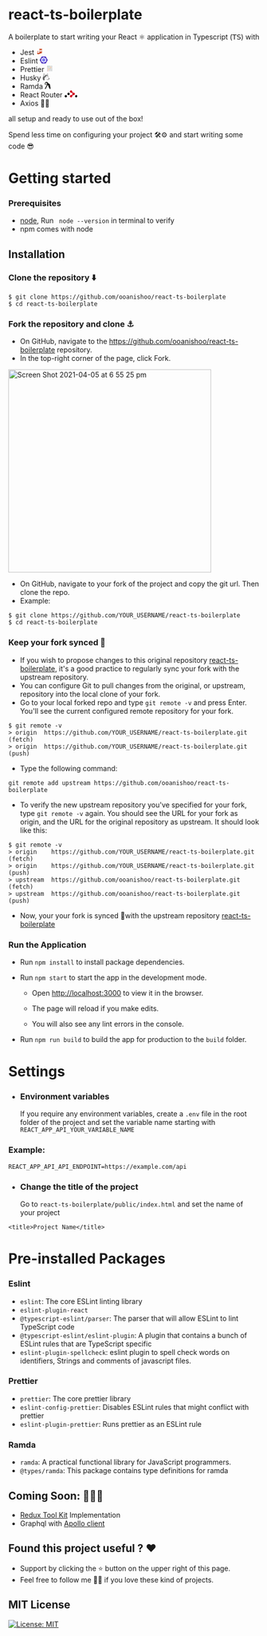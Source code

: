 # react-ts-boilerplate

A boilerplate to start writing your React ⚛️ application in Typescript (𝖳𝖲) with

- Jest <svg xmlns="http://www.w3.org/2000/svg" xmlns:xlink="http://www.w3.org/1999/xlink" aria-hidden="true" focusable="false" width="1em" height="1em" style="-ms-transform: rotate(360deg); -webkit-transform: rotate(360deg); transform: rotate(360deg);" preserveAspectRatio="xMidYMid meet" viewBox="0 0 32 32"><path d="M27.089 15.786a2.606 2.606 0 0 0-2.606-2.606a2.633 2.633 0 0 0-.274.014l3.58-10.558H12.576l3.575 10.549c-.052 0-.105-.005-.158-.005a2.606 2.606 0 0 0-.791 5.09a11.383 11.383 0 0 1-2.049 2.579A10.436 10.436 0 0 1 9.5 23.116a3.323 3.323 0 0 1-1.665-4.23c.077-.18.155-.362.229-.544a2.607 2.607 0 1 0-2.09-.4a20.134 20.134 0 0 0-1.889 4.787c-.354 2.135 0 4.4 1.845 5.681c4.3 2.981 8.969-1.848 13.891-3.061c1.784-.44 3.742-.369 5.313-1.279a4.45 4.45 0 0 0 2.179-3.088a4.639 4.639 0 0 0-.831-3.522a2.6 2.6 0 0 0 .606-1.671zM18.6 15.8v-.009a2.6 2.6 0 0 0-1.256-2.23L20.188 7.8l2.85 5.814a2.6 2.6 0 0 0-1.161 2.169v.057L18.6 15.8z" fill="#c63d14"/><path d="M27.726 15.786a3.247 3.247 0 0 0-2.643-3.186L28.677 2H11.689l3.6 10.621a3.241 3.241 0 0 0-1 5.918a10.865 10.865 0 0 1-1.568 1.846a9.827 9.827 0 0 1-3.16 2.03a2.656 2.656 0 0 1-1.134-3.28l.04-.093l.074-.175a3.245 3.245 0 1 0-3.34-.754c-.108.231-.222.465-.339.706a14 14 0 0 0-1.4 3.8c-.465 2.8.285 5.043 2.111 6.308A5.751 5.751 0 0 0 8.934 30c2.132 0 4.289-1.071 6.4-2.119a23.672 23.672 0 0 1 4.642-1.918c.577-.142 1.171-.228 1.8-.319a9.977 9.977 0 0 0 3.68-1.028a5.09 5.09 0 0 0 2.487-3.53a5.255 5.255 0 0 0-.691-3.613a3.223 3.223 0 0 0 .475-1.688zm-1.273 0a1.97 1.97 0 1 1-1.97-1.97a1.972 1.972 0 0 1 1.97 1.97zM26.9 3.273l-3.174 9.36a3.2 3.2 0 0 0-.4.125l-3.135-6.4l-3.145 6.362a3.2 3.2 0 0 0-.419-.114l-3.163-9.333zM15.993 13.816a1.97 1.97 0 1 1-1.97 1.97a1.972 1.972 0 0 1 1.97-1.97zm-8.522.019A1.97 1.97 0 1 1 5.5 15.8a1.972 1.972 0 0 1 1.97-1.97zm19.217 7.034a3.82 3.82 0 0 1-1.871 2.646a8.9 8.9 0 0 1-3.223.869c-.632.091-1.285.185-1.924.343a24.587 24.587 0 0 0-4.9 2.013c-3.164 1.571-5.9 2.928-8.472 1.143c-1.887-1.308-1.8-3.728-1.58-5.054A12.82 12.82 0 0 1 6 19.376l.27-.559a3.215 3.215 0 0 0 .838.21a3.965 3.965 0 0 0 2.1 4.655l.245.126l.259-.092a11.029 11.029 0 0 0 3.875-2.4a12.078 12.078 0 0 0 1.918-2.319a3.241 3.241 0 0 0 2.64-5.627l2.038-4.121l2.059 4.2a3.24 3.24 0 0 0 4.088 5a3.957 3.957 0 0 1 .355 2.422z" fill="#fff"/></svg>
- Eslint <svg xmlns="http://www.w3.org/2000/svg" xmlns:xlink="http://www.w3.org/1999/xlink" aria-hidden="true" focusable="false" width="1.14em" height="1em" style="-ms-transform: rotate(360deg); -webkit-transform: rotate(360deg); transform: rotate(360deg);" preserveAspectRatio="xMidYMid meet" viewBox="0 0 256 225"><path d="M77.965 80.568l48.57-28.042a3.929 3.929 0 0 1 3.93 0l48.57 28.042A3.932 3.932 0 0 1 181 83.971v56.084c0 1.403-.75 2.7-1.965 3.403l-48.57 28.042a3.929 3.929 0 0 1-3.93 0l-48.57-28.042A3.931 3.931 0 0 1 76 140.055V83.97c.001-1.404.75-2.7 1.965-3.403" fill="#8080F2"/><path d="M254.417 107.417L196.323 6.35C194.213 2.696 190.315 0 186.095 0H69.906c-4.22 0-8.12 2.696-10.23 6.35L1.583 107.194c-2.11 3.655-2.11 8.268 0 11.923l58.093 100.239c2.11 3.654 6.01 5.522 10.23 5.522h116.188c4.22 0 8.119-1.812 10.228-5.467l58.094-100.402c2.112-3.653 2.112-7.938 0-11.592zm-48.105 48.6c0 1.485-.894 2.86-2.182 3.604l-73.999 42.693a4.21 4.21 0 0 1-4.186 0l-74.056-42.693c-1.287-.744-2.188-2.118-2.188-3.605V70.628c0-1.487.888-2.86 2.176-3.604l73.995-42.694a4.202 4.202 0 0 1 4.185 0l74.06 42.694c1.289.744 2.195 2.117 2.195 3.604v85.388z" fill="#4B32C3"/></svg>
- Prettier <svg xmlns="http://www.w3.org/2000/svg" xmlns:xlink="http://www.w3.org/1999/xlink" aria-hidden="true" focusable="false" width="1em" height="1em" style="-ms-transform: rotate(360deg); -webkit-transform: rotate(360deg); transform: rotate(360deg);" preserveAspectRatio="xMidYMid meet" viewBox="0 0 32 32"><path d="M21.714 8.571h1.143a.571.571 0 0 1 .571.571a.571.571 0 0 1-.571.571h-1.143a.571.571 0 0 1-.571-.571a.571.571 0 0 1 .571-.571z" fill="#56b3b4"/><path data-name="Rectangle" d="M4.571 26.857h5.714a.571.571 0 0 1 .571.571a.571.571 0 0 1-.571.571H4.571a.571.571 0 0 1-.571-.57a.571.571 0 0 1 .571-.572z" fill="#ea5e5e"/><path data-name="Rectangle" d="M18.286 17.714h3.429a.571.571 0 0 1 .571.571a.571.571 0 0 1-.571.571h-3.429a.571.571 0 0 1-.571-.571a.571.571 0 0 1 .571-.571z" fill="#bf85bf"/><path data-name="Rectangle" d="M11.429 17.714H16a.571.571 0 0 1 .571.571a.571.571 0 0 1-.571.571h-4.571a.571.571 0 0 1-.571-.571a.571.571 0 0 1 .571-.571z" fill="#ea5e5e"/><path data-name="Rectangle" d="M4.571 17.714h4.572a.571.571 0 0 1 .571.571a.571.571 0 0 1-.571.571H4.571a.571.571 0 0 1-.571-.57a.571.571 0 0 1 .571-.572z" fill="#56b3b4"/><path data-name="Rectangle" d="M4.571 22.286h5.714a.571.571 0 0 1 .571.571a.571.571 0 0 1-.571.571H4.571A.571.571 0 0 1 4 22.857a.571.571 0 0 1 .571-.571z" fill="#bf85bf"/><path data-name="Rectangle" d="M4.571 13.143h5.714a.571.571 0 0 1 .571.571a.571.571 0 0 1-.571.571H4.571A.571.571 0 0 1 4 13.714a.571.571 0 0 1 .571-.571z" fill="#bf85bf"/><path data-name="Rectangle" d="M10.286 6.286h11.428a.571.571 0 0 1 .571.571a.571.571 0 0 1-.571.571H10.286a.571.571 0 0 1-.571-.571a.571.571 0 0 1 .571-.571z" fill="#f7ba3e"/><path data-name="Rectangle" d="M4.571 6.286H8a.571.571 0 0 1 .571.571a.571.571 0 0 1-.571.572H4.571A.571.571 0 0 1 4 6.857a.571.571 0 0 1 .571-.571z" fill="#ea5e5e"/><path data-name="Rectangle" d="M9.143 24.571h1.143a.571.571 0 0 1 .571.571a.571.571 0 0 1-.571.571H9.143a.571.571 0 0 1-.571-.571a.571.571 0 0 1 .571-.571z" fill="#f7ba3e"/><path data-name="Rectangle" d="M9.143 10.857h1.143a.571.571 0 0 1 .571.571a.571.571 0 0 1-.571.571H9.143a.571.571 0 0 1-.571-.571a.571.571 0 0 1 .571-.571z" fill="#56b3b4"/><path data-name="Rectangle" d="M4.571 24.571h2.286a.571.571 0 0 1 .571.571a.571.571 0 0 1-.571.571H4.571a.571.571 0 0 1-.571-.57a.571.571 0 0 1 .571-.572z" fill="#56b3b4"/><path data-name="Rectangle" d="M4.571 10.857h2.286a.571.571 0 0 1 .571.571a.571.571 0 0 1-.571.572H4.571A.571.571 0 0 1 4 11.429a.571.571 0 0 1 .571-.572z" fill="#f7ba3e"/><path data-name="Rectangle" d="M19.429 24.571h1.143a.571.571 0 0 1 .571.571a.571.571 0 0 1-.571.571h-1.143a.571.571 0 0 1-.571-.571a.571.571 0 0 1 .571-.571z" fill="#4d616e" opacity=".5"/><path data-name="Rectangle" d="M12.571 24.571h4.571a.571.571 0 0 1 .571.571a.571.571 0 0 1-.571.571h-4.571a.571.571 0 0 1-.571-.57a.571.571 0 0 1 .571-.572z" fill="#4d616e" opacity=".5"/><path data-name="Rectangle" d="M22.857 24.571h4.571a.571.571 0 0 1 .571.571a.571.571 0 0 1-.571.571h-4.571a.571.571 0 0 1-.571-.571a.571.571 0 0 1 .571-.571z" fill="#4d616e" opacity=".5"/><path data-name="Rectangle" d="M13.714 15.429h9.143a.571.571 0 0 1 .571.571a.571.571 0 0 1-.571.571h-9.143a.571.571 0 0 1-.571-.571a.571.571 0 0 1 .571-.571z" fill="#56b3b4"/><path data-name="Rectangle" d="M8 15.429h3.429A.571.571 0 0 1 12 16a.571.571 0 0 1-.571.571H8A.571.571 0 0 1 7.429 16A.571.571 0 0 1 8 15.429z" fill="#f7ba3e"/><path data-name="Rectangle" d="M4.571 15.429h1.143a.571.571 0 0 1 .572.571a.571.571 0 0 1-.571.571H4.571A.571.571 0 0 1 4 16a.571.571 0 0 1 .571-.571z" fill="#ea5e5e"/><path data-name="Rectangle" d="M14.857 8.571h4.571a.571.571 0 0 1 .572.572a.571.571 0 0 1-.571.571h-4.572a.571.571 0 0 1-.571-.571a.571.571 0 0 1 .571-.572z" fill="#bf85bf"/><path data-name="Rectangle" d="M4.571 8.571h8a.571.571 0 0 1 .571.571a.571.571 0 0 1-.571.571h-8A.571.571 0 0 1 4 9.143a.571.571 0 0 1 .571-.572z" fill="#56b3b4"/><path data-name="Rectangle" d="M8 20h10.286a.571.571 0 0 1 .571.571a.571.571 0 0 1-.571.571H8a.571.571 0 0 1-.571-.571A.571.571 0 0 1 8 20z" fill="#f7ba3e"/><path data-name="Rectangle" d="M4.571 20h1.143a.571.571 0 0 1 .571.571a.571.571 0 0 1-.571.571H4.571A.571.571 0 0 1 4 20.571A.571.571 0 0 1 4.571 20z" fill="#bf85bf"/><path data-name="Rectangle" d="M18.286 10.857H24a.571.571 0 0 1 .571.571A.571.571 0 0 1 24 12h-5.714a.571.571 0 0 1-.571-.571a.571.571 0 0 1 .571-.572z" fill="#ea5e5e"/><path data-name="Rectangle" d="M18.286 13.143H24a.571.571 0 0 1 .571.571a.571.571 0 0 1-.571.571h-5.714a.571.571 0 0 1-.571-.571a.571.571 0 0 1 .571-.571z" fill="#f7ba3e"/><path data-name="Rectangle" d="M4.571 4h13.715a.571.571 0 0 1 .571.571a.571.571 0 0 1-.571.571H4.571A.571.571 0 0 1 4 4.571A.571.571 0 0 1 4.571 4z" fill="#56b3b4"/><path data-name="Rectangle" d="M20.571 4h6.857a.571.571 0 0 1 .572.571a.571.571 0 0 1-.571.571h-6.858A.571.571 0 0 1 20 4.571A.571.571 0 0 1 20.571 4z" fill="#4d616e" opacity=".5"/><path data-name="Rectangle" d="M20.571 20h2.286a.571.571 0 0 1 .571.571a.571.571 0 0 1-.571.571h-2.286a.571.571 0 0 1-.571-.571a.571.571 0 0 1 .571-.571z" fill="#4d616e" opacity=".5"/><path data-name="Rectangle" d="M25.143 20h2.286a.571.571 0 0 1 .571.571a.571.571 0 0 1-.571.571h-2.286a.571.571 0 0 1-.571-.571a.571.571 0 0 1 .571-.571z" fill="#4d616e" opacity=".5"/><path data-name="Rectangle" d="M24 17.714h3.429a.571.571 0 0 1 .571.571a.571.571 0 0 1-.571.571H24a.571.571 0 0 1-.571-.571a.571.571 0 0 1 .571-.571z" fill="#4d616e" opacity=".5"/><path data-name="Rectangle" d="M24 6.286h3.429a.571.571 0 0 1 .571.571a.571.571 0 0 1-.571.571H24a.571.571 0 0 1-.571-.571a.571.571 0 0 1 .571-.571z" fill="#4d616e" opacity=".5"/><path data-name="Rectangle" d="M25.143 15.429h2.286A.571.571 0 0 1 28 16a.571.571 0 0 1-.571.571h-2.286a.571.571 0 0 1-.572-.571a.571.571 0 0 1 .572-.571z" fill="#4d616e" opacity=".5"/><path data-name="Rectangle" d="M25.143 8.571h2.286a.571.571 0 0 1 .571.572a.571.571 0 0 1-.571.571h-2.286a.571.571 0 0 1-.571-.571a.571.571 0 0 1 .571-.572z" fill="#4d616e" opacity=".5"/><path data-name="Rectangle" d="M26.286 10.857h1.143a.571.571 0 0 1 .571.571a.571.571 0 0 1-.571.571h-1.143a.571.571 0 0 1-.571-.571a.571.571 0 0 1 .571-.571z" fill="#4d616e" opacity=".5"/><path data-name="Rectangle" d="M26.286 13.143h1.143a.571.571 0 0 1 .571.571a.571.571 0 0 1-.571.571h-1.143a.571.571 0 0 1-.571-.571a.571.571 0 0 1 .571-.571z" fill="#4d616e" opacity=".5"/><path data-name="Rectangle" d="M17.143 22.286h10.286a.571.571 0 0 1 .571.571a.571.571 0 0 1-.571.571H17.143a.571.571 0 0 1-.571-.571a.571.571 0 0 1 .571-.571z" fill="#4d616e" opacity=".5"/><path data-name="Rectangle" d="M12.571 22.286h2.286a.571.571 0 0 1 .571.571a.571.571 0 0 1-.571.571h-2.286a.571.571 0 0 1-.571-.571a.571.571 0 0 1 .571-.571z" fill="#4d616e" opacity=".5"/><path data-name="Rectangle" d="M21.714 26.857h5.714a.571.571 0 0 1 .571.571a.571.571 0 0 1-.571.571h-5.714a.571.571 0 0 1-.571-.571a.571.571 0 0 1 .571-.571z" fill="#4d616e" opacity=".5"/><path data-name="Rectangle" d="M12.571 26.857h6.857a.571.571 0 0 1 .571.571a.571.571 0 0 1-.571.571h-6.857a.571.571 0 0 1-.571-.57a.571.571 0 0 1 .571-.572z" fill="#4d616e" opacity=".5"/><path data-name="Rectangle" d="M12.571 10.857H16a.571.571 0 0 1 .571.571A.571.571 0 0 1 16 12h-3.429a.571.571 0 0 1-.571-.571a.571.571 0 0 1 .571-.572z" fill="#4d616e" opacity=".5"/><path data-name="Rectangle" d="M12.571 13.143H16a.571.571 0 0 1 .571.571a.571.571 0 0 1-.571.571h-3.429a.571.571 0 0 1-.571-.571a.571.571 0 0 1 .571-.571z" fill="#4d616e" opacity=".5"/></svg>
- Husky <svg xmlns="http://www.w3.org/2000/svg" xmlns:xlink="http://www.w3.org/1999/xlink" aria-hidden="true" focusable="false" width="0.96em" height="1em" style="-ms-transform: rotate(360deg); -webkit-transform: rotate(360deg); transform: rotate(360deg);" preserveAspectRatio="xMidYMid meet" viewBox="0 0 487 512"><path d="M433.564 329.127c-.446 17.167-33.615 29.09-20.112 46.152c29.805 4.185 16.249 23.939 32.578 30.662c-28.865 47.002-75.448 52.873-119.742 23.44c-12.886-7.684-27.396-10.94-39.291-7.736c-6.776 10.84 3.305 12.118 9.732 13.688c31.15 6.201 62.553 54.347 167.968 8.487c14.046-5.912 11.916-23.308 5.834-36.985c11.683-4.978 12.384-17.96 14.106-34.646c11.46-37.616-26.181-34.365-51.073-43.062zm-165.728-81.688c-12.854.288-31.777 12.464-44.28 18.524c17.643 10.378 24.651 22.727 44.28 18.87c19.636-3.856 19.278-16.5 11.553-31.189c-2.423-4.607-6.523-6.317-11.553-6.205zM350.783.014c-23.986 1.1-44.619 65.358-69.083 110.904c-70.332 29.251-87.93-8.677-110.895-2.439C131.69 28.753 73.613-51.179 57.92 43.822c3.47 71.804-25.19 77.72-22.655 180.173c0 0-51.119 102.887-30.263 193.927C19.697 482.073 71.373 506.284 106.082 512c3.592-26.24 44.78-85.41 33.515-99.217c-28.108-34.451-19.29-118.846 51.948-127.569c9.732-70.992 58.03-57.629 53.089-78.164c-15.482-64.332 51.32-34.302 62.531-13.222c20.144 33.427 34.308 66.281 50.774 81.853c20.941 19.805 49.347 30.623 51.01 31.247c-5.968-3.73-57.183-47.055-72.168-81.854c-9.012-20.93-8.106-68.08-8.106-68.08c25.985-4.065 36.469 39.655 64.69 79.32c1.168 2.857.962 5.144 0 7.05c-3.893-2.053-5.246-7.202-9.918-7.82c-4.254 0-7.703 6.036-7.703 13.479s5.614 10.1 13.347 13.58c10.781 18.973 21.986 25.945 32.767 30.699L387.07 191.65c-1.29-63.662 5.444-127.327-31.442-190.99a13.923 13.923 0 0 0-4.845-.646zm.333 20.297c1.927-.033 3.707 1.267 5.282 4.227c19.253 36.195 19.963 121.15 19.831 151.184c-9.143-20.808-22.843-55.803-66.035-66.473c0 0 25.231-88.665 40.922-88.938zM92.392 28.385c8.777-.037 18.752 5.106 30.324 26.207c18.515 33.762 31.801 56.222 38.25 67.847c13.201 23.796-5.78 4.98-11.722 66.035c-1.174 12.056-5.726 17.854-14.65 23.973c-19.315-19.306-32.938-52.81-42.343-92.643c-18.44 27.387 11.933 69.735 12.473 105.95c-20.488 4.683-33.772 3.045-41.352.518c-9.505-4.752-12.637-62.723 4.994-107.725C83.052 81.063 76.071 33.4 82.6 31.323c4.492-1.43 4.525-2.916 9.792-2.938z" fill="#626262"/></svg>
- Ramda <svg xmlns="http://www.w3.org/2000/svg" xmlns:xlink="http://www.w3.org/1999/xlink" aria-hidden="true" focusable="false" width="0.84em" height="1em" style="-ms-transform: rotate(360deg); -webkit-transform: rotate(360deg); transform: rotate(360deg);" preserveAspectRatio="xMidYMid meet" viewBox="0 0 256 306"><path d="M21.971 25.115C35.864 10.021 55.79.372 76.406.06c15.773-.627 31.716 3.773 44.812 12.613c16.935 11.085 29.3 28.817 34.118 48.441c1.032 3.748.744 8.344 3.982 11.073c6.15 1.475 12.574.405 18.79 1.54c15.85 3.8 30.41 12.653 41.168 24.887a33.165 33.165 0 0 1 6.124 9.61c8.109 16.7 9.388 35.515 12.757 53.508c3.12 24.116 7.377 48.063 11.36 72.049c3.63 22.197 7.377 44.642 6.293 67.204c-5.014-1.867-9.349-5.706-11.085-10.837c-2.494-8.134-3.278-16.648-4.31-25.056c-.391-3.552-3.342-6.96-7.155-6.568c-5.536-.092-7.951 6.907-6.28 11.386c2.833 6.672 7.978 11.947 12.77 17.235c2.624 2.794 3.63 6.607 5.719 9.754c2.703 3.238 6.594 5.079 10.406 6.685c-1.358.81-2.467 2.35-4.243 2.115c-5.758.274-11.517-.04-17.275.052c-7.077-.078-14.232.797-21.23-.679c-9.793-24.325-21.035-48.037-31.73-71.983a2105.896 2105.896 0 0 0-16.072-35.933c-6.15-13.227-11.425-26.845-17.954-39.89c-.966-4.57-3.656-8.447-5.418-12.704c-2.703-6.672-5.72-13.24-9.166-19.56c-17.118 31.964-33.505 64.307-50.074 96.544c-13.932 27.747-29.117 54.892-41.9 83.213c-12.992-.092-25.97-.392-38.962-.483c33.674-63.405 66.368-127.32 99.481-191.025c2.899-5.68 6.046-11.255 8.291-17.235c-6.398 1.854-12.221 5.419-18.867 6.49c-13.736 2.794-27.76-.131-40.62-5.12c16.216-14.884 39.34-20.473 60.898-19.402c-1.815-5.81-4.427-11.399-8.2-16.204c4.478-8.134 11.673-14.062 18.658-19.938c-10.119-1.188-18.802 5.615-25.004 12.861c-3.852-2.637-7.926-4.922-12.143-6.894c.692-7.364 3.93-14.01 7.351-20.434c-8.187 1.933-13.03 9.832-15.394 17.353c-5.132-.77-10.328-.849-15.512-.535c-.9-5.81-.94-11.7-.405-17.55c-6.437 3.892-6.241 12.379-6.293 18.986c-4.831 1.763-9.44 4.06-13.854 6.685c-2.611-4.008-4.53-8.383-6.463-12.744c-3.199 5.628-.77 12.248 1.515 17.745a111.57 111.57 0 0 0-7.156 11.947c-3.42-1.723-6.737-3.63-10.093-5.484c.927 4.805 4.061 8.657 8.109 11.23c-1.123 5.026-1.593 10.144-1.632 15.276c-3.421.313-6.855.522-10.29.849c2.808 3.016 6.856 3.72 10.76 4.047c1.005 4.113 2.22 8.187 3.708 12.156c-2.128 2.076-4.27 4.126-6.307 6.294c2.912-.431 5.758-1.136 8.553-2.024c3.603 3.382 8.03 5.615 12.273 8.07c-.209.992-.64 2.976-.848 3.969c1.423-.927 2.833-1.854 4.256-2.782c8.017 2.312 16.752 3.448 24.809.653c4.948-1.553 8.957-5.092 13.84-6.776c-1.828 8.513-8.97 14.937-16.556 18.58c-11.086 5.249-23.986 3.786-35.15-.405c-7.638-2.206-13.788-7.651-18.867-13.553C6.55 110.117 1.132 98.365.166 86.039C-1.296 63.882 6.97 41.397 21.971 25.115zM184.65 146.193c-.796 4.14-.64 8.54.731 12.535c3.63 10.028 14.22 14.69 23.033 19.233c-.653-2.22-1.293-4.44-1.92-6.66c-11.411-1.161-17.861-17.456-8.93-25.382c-1.097-2.56-2.207-5.118-3.304-7.69c-3.695 1.853-8.343 3.603-9.61 7.964zm14.833 6.933c-.927 4.649-.013 10.355 5.157 12c-1.24-4.152-2.154-8.683-5.157-12z" fill="#11100E"/></svg>
- React Router <svg xmlns="http://www.w3.org/2000/svg" xmlns:xlink="http://www.w3.org/1999/xlink" aria-hidden="true" focusable="false" width="1.83em" height="1em" style="-ms-transform: rotate(360deg); -webkit-transform: rotate(360deg); transform: rotate(360deg);" preserveAspectRatio="xMidYMid meet" viewBox="0 0 256 140"><path d="M78.066 92.588c12.818 0 23.209-10.391 23.209-23.21c0-12.817-10.391-23.208-23.21-23.208c-12.817 0-23.208 10.39-23.208 23.209c0 12.818 10.391 23.209 23.209 23.209zm-54.857 46.417c12.818 0 23.209-10.39 23.209-23.209c0-12.817-10.391-23.208-23.21-23.208C10.392 92.588 0 102.978 0 115.796c0 12.818 10.39 23.21 23.209 23.21zm209.582 0c12.818 0 23.209-10.39 23.209-23.209c0-12.817-10.39-23.208-23.209-23.208c-12.818 0-23.209 10.39-23.209 23.208c0 12.818 10.391 23.21 23.21 23.21z" fill="#000"/><path d="M156.565 70.357c-.742-7.754-1.12-14.208-7.06-18.744c-7.522-5.744-16.044-2.017-26.54-5.806C112.65 43.312 105 34.155 105 23.24C105 10.405 115.578 0 128.626 0c9.665 0 17.974 5.707 21.634 13.883c5.601 10.64 1.96 21.467 8.998 26.921c8.333 6.458 19.568 1.729 32.104 7.848a23.614 23.614 0 0 1 9.84 8.425A22.858 22.858 0 0 1 205 69.718c0 10.915-7.65 20.073-17.964 22.568c-10.497 3.789-19.019.062-26.541 5.806c-8.46 6.46-3.931 17.267-10.826 28.682c-3.913 7.518-11.867 12.663-21.043 12.663c-13.048 0-23.626-10.405-23.626-23.24c0-9.323 5.582-17.364 13.638-21.066c12.536-6.12 23.77-1.39 32.104-7.848c4.807-3.726 5.823-9.473 5.823-16.926z" fill="#D0021B"/></svg>
- Axios 🤙🏽

all setup and ready to use out of the box!

Spend less time on configuring your project 🛠⚙️ and start writing some code 😎

# Getting started

### Prerequisites

- [node](https://nodejs.org/en/), Run ` node --version` in terminal to verify
- npm comes with node

## Installation

### Clone the repository ⬇️

```shell
$ git clone https://github.com/ooanishoo/react-ts-boilerplate
$ cd react-ts-boilerplate
```

### Fork the repository and clone ⚓️

- On GitHub, navigate to the https://github.com/ooanishoo/react-ts-boilerplate repository.
- In the top-right corner of the page, click Fork.

<img width="407" alt="Screen Shot 2021-04-05 at 6 55 25 pm" src="https://user-images.githubusercontent.com/9260574/113556968-9eba1280-9640-11eb-96c6-61a106310b8a.png">

- On GitHub, navigate to your fork of the project and copy the git url. Then clone the repo.
- Example:

```shell
$ git clone https://github.com/YOUR_USERNAME/react-ts-boilerplate
$ cd react-ts-boilerplate
```

### Keep your fork synced 🤝

- If you wish to propose changes to this original repository [react-ts-boilerplate](https://github.com/ooanishoo/react-ts-boilerplate), it's a good practice to regularly sync your fork with the upstream repository.
- You can configure Git to pull changes from the original, or upstream, repository into the local clone of your fork.
- Go to your local forked repo and type `git remote -v` and press Enter. You'll see the current configured remote repository for your fork.

```shell
$ git remote -v
> origin  https://github.com/YOUR_USERNAME/react-ts-boilerplate.git (fetch)
> origin  https://github.com/YOUR_USERNAME/react-ts-boilerplate.git (push)
```

- Type the following command:

```
git remote add upstream https://github.com/ooanishoo/react-ts-boilerplate
```

- To verify the new upstream repository you've specified for your fork, type `git remote -v` again. You should see the URL for your fork as origin, and the URL for the original repository as upstream. It should look like this:

```shell
$ git remote -v
> origin    https://github.com/YOUR_USERNAME/react-ts-boilerplate.git (fetch)
> origin    https://github.com/YOUR_USERNAME/react-ts-boilerplate.git (push)
> upstream  https://github.com/ooanishoo/react-ts-boilerplate.git (fetch)
> upstream  https://github.com/ooanishoo/react-ts-boilerplate.git (push)
```

- Now, your your fork is synced 🎉with the upstream repository [react-ts-boilerplate](https://github.com/ooanishoo/react-ts-boilerplate)

### Run the Application

- Run `npm install` to install package dependencies.
- Run `npm start` to start the app in the development mode.

  - Open [http://localhost:3000](http://localhost:3000) to view it in the browser.

  - The page will reload if you make edits.
  - You will also see any lint errors in the console.

- Run `npm run build` to build the app for production to the `build` folder.

# Settings

- ### Environment variables
  If you require any environment variables, create a `.env` file in the root folder of the project and set the variable name starting with `REACT_APP_API_YOUR_VARIABLE_NAME`

### Example:

```shell
REACT_APP_API_API_ENDPOINT=https://example.com/api
```

- ### Change the title of the project
  Go to `react-ts-boilerplate/public/index.html` and set the name of your project

```shell
<title>Project Name</title>
```

# Pre-installed Packages

### Eslint

- `eslint`: The core ESLint linting library
- `eslint-plugin-react `
- `@typescript-eslint/parser`: The parser that will allow ESLint to lint TypeScript code
- `@typescript-eslint/eslint-plugin`: A plugin that contains a bunch of ESLint rules that are TypeScript specific
- `eslint-plugin-spellcheck`: eslint plugin to spell check words on identifiers, Strings and comments of javascript files.

### Prettier

- `prettier`: The core prettier library
- `eslint-config-prettier`: Disables ESLint rules that might conflict with prettier
- `eslint-plugin-prettier`: Runs prettier as an ESLint rule

### Ramda

- `ramda`: A practical functional library for JavaScript programmers.
- `@types/ramda`: This package contains type definitions for ramda

## Coming Soon: 👨🏽‍💻

- [Redux Tool Kit](https://redux-toolkit.js.org/) Implementation
- Graphql with [Apollo client](https://www.apollographql.com/docs/react/)

## Found this project useful ? ❤️

- Support by clicking the ⭐️ button on the upper right of this page.
- Feel free to follow me 🙌🏽 if you love these kind of projects.

## MIT License

[![License: MIT](https://img.shields.io/badge/License-MIT-yellow.svg)](https://github.com/ooanishoo/react-ts-boilerplate/blob/main/LICENSE)
